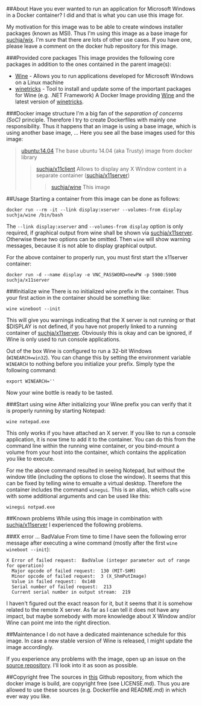 ##About
Have you ever wanted to run an application for Microsoft Windows in a Docker container? I did and that is what you can use this image for.

My motivation for this image was to be able to create windows installer packages (known as MSI). Thus I'm using this image as a base image for [suchja/wix](https://registry.hub.docker.com/u/suchja/wix/). I'm sure that there are lots of other use cases. If you have one, please leave a comment on the docker hub repository for this image.

###Provided core packages
This image provides the following core packages in addition to the ones contained in the parent image(s):
- [Wine](https://www.winehq.org) - Allows you to run applications developed for Microsoft Windows on a Linux machine
- [winetricks](http://www.winetricks.org) - Tool to install and update some of the important packages for Wine (e.g. .NET Framework)
A Docker Image providing [Wine](https://www.winehq.org) and the latest version of [winetricks](http://www.winetricks.org).

###Docker image structure
I'm a big fan of the *separation of concerns (SoC)* principle. Therefore I try to create Dockerfiles with mainly one responsibility. Thus it happens that an image is using a base image, which is using another base image, ... Here you see all the base images used for this image:

>[ubuntu:14.04](https://github.com/tianon/docker-brew-ubuntu-core/blob/7fef77c821d7f806373c04675358ac6179eaeaf3/trusty/Dockerfile) The base ubuntu 14.04 (aka Trusty) image from docker library
>>[suchja/x11client](https://registry.hub.docker.com/u/suchja/x11client/dockerfile/) Allows to display any X Window content in a separate container ([suchja/x11server](https://registry.hub.docker.com/u/suchja/x11server/))
>>>[suchja/wine](https://registry.hub.docker.com/u/suchja/wine/dockerfile/) This image

##Usage
Starting a container from this image can be done as follows:

`docker run --rm -it --link display:xserver --volumes-from display suchja/wine /bin/bash`

The `--link display:xserver` and `--volumes-from display` option is only required, if graphical output from wine shall be shown via [suchja/x11server](https://registry.hub.docker.com/u/suchja/x11server/). Otherwise these two options can be omitted. Then `wine` will show warning messages, because it is not able to display graphical output.

For the above container to properly run, you must first start the x11server container:

`docker run -d --name display -e VNC_PASSWORD=newPW -p 5900:5900 suchja/x11server`

###Initialize wine
There is no initialized wine prefix in the container. Thus your first action in the container should be something like:

`wine wineboot --init`

This will give you warnings indicating that the X server is not running or that $DISPLAY is not defined, if you have not properly linked to a running container of [suchja/x11server](https://registry.hub.docker.com/u/suchja/x11server/). Obviously this is okay and can be ignored, if Wine is only used to run console applications.

Out of the box Wine is configured to run a 32-bit Windows (`WINEARCH=win32`). You can change this by setting the environment variable `WINEARCH` to nothing before you initialize your prefix. Simply type the following command:

`export WINEARCH=''`

Now your wine bottle is ready to be tasted.

###Start using wine
After initializing your Wine prefix you can verify that it is properly running by starting Notepad:

`wine notepad.exe`

This only works if you have attached an X server. If you like to run a console application, it is now time to add it to the container. You can do this from the command line within the running wine container, or you bind-mount a volume from your host into the container, which contains the application you like to execute.

For me the above command resulted in seeing Notepad, but without the window title (including the options to close the window). It seems that this can be fixed by telling wine to emualte a virtual desktop. Therefore the container includes the command `winegui`. This is an alias, which calls `wine` with some additional arguments and can be used like this:

`winegui notpad.exe`

##Known problems
While using this image in combination with [suchja/x11server](https://registry.hub.docker.com/u/suchja/x11server/) I experienced the following problems.

###X error ... BadValue
From time to time I have seen the following error message after executing a wine command (mostly after the first `wine wineboot --init`):

```
X Error of failed request:  BadValue (integer parameter out of range for operation)
  Major opcode of failed request:  130 (MIT-SHM)
  Minor opcode of failed request:  3 (X_ShmPutImage)
  Value in failed request:  0x140
  Serial number of failed request:  213
  Current serial number in output stream:  219
```

I haven't figured out the exact reason for it, but it seems that it is somehow related to the remote X server. As far as I can tell it does not have any impact, but maybe somebody with more knowledge about X Window and/or Wine can point me into the right direction.

##Maintenance
I do not have a dedicated maintenance schedule for this image. In case a new stable version of Wine is released, I might update the image accordingly.

If you experience any problems with the image, open up an issue on the [source repository](https://github.com/suchja/wine). I'll look into it as soon as possible.

##Copyright free
The sources in [this](https://github.com/suchja/wine) Github repository, from which the docker image is build, are copyright free (see LICENSE.md). Thus you are allowed to use these sources (e.g. Dockerfile and README.md) in which ever way you like.
